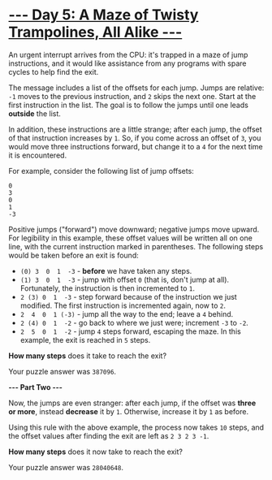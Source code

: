 # [--- Day 5: A Maze of Twisty Trampolines, All Alike ---](http://adventofcode.com/2017/day/5)

An urgent interrupt arrives from the CPU: it's trapped in a maze of jump instructions, and it would like assistance from any programs with spare cycles to help find the exit.

The message includes a list of the offsets for each jump. Jumps are relative: ``-1`` moves to the previous instruction, and ``2`` skips the next one. Start at the first instruction in the list. The goal is to follow the jumps until one leads **outside** the list.

In addition, these instructions are a little strange; after each jump, the offset of that instruction increases by ``1``. So, if you come across an offset of ``3``, you would move three instructions forward, but change it to a ``4`` for the next time it is encountered.

For example, consider the following list of jump offsets:
```
0
3
0
1
-3
```
Positive jumps ("forward") move downward; negative jumps move upward. For legibility in this example, these offset values will be written all on one line, with the current instruction marked in parentheses. The following steps would be taken before an exit is found:

- ``(0) 3  0  1  -3``  - **before** we have taken any steps.
- ``(1) 3  0  1  -3``  - jump with offset ``0`` (that is, don't jump at all). Fortunately, the instruction is then incremented to ``1``.
-  ``2 (3) 0  1  -3``  - step forward because of the instruction we just modified. The first instruction is incremented again, now to ``2``.
-  ``2  4  0  1 (-3)`` - jump all the way to the end; leave a ``4`` behind.
-  ``2 (4) 0  1  -2``  - go back to where we just were; increment ``-3`` to ``-2``.
-  ``2  5  0  1  -2``  - jump ``4`` steps forward, escaping the maze.
In this example, the exit is reached in ``5`` steps.

**How many steps** does it take to reach the exit?

Your puzzle answer was ``387096``.

**--- Part Two ---**

Now, the jumps are even stranger: after each jump, if the offset was **three or more**, instead **decrease** it by ``1``. Otherwise, increase it by ``1`` as before.

Using this rule with the above example, the process now takes ``10`` steps, and the offset values after finding the exit are left as ``2 3 2 3 -1``.

**How many steps** does it now take to reach the exit?

Your puzzle answer was ``28040648``.
